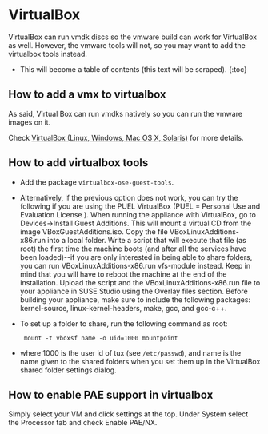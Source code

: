 # VirtualBox

VirtualBox can run vmdk discs so the vmware build can work for VirtualBox as
well. However, the vmware tools will not, so you may want to add the virtualbox
tools instead.

* This will become a table of contents (this text will be scraped).
{:toc}


## How to add a vmx to virtualbox

As said, Virtual Box can run vmdks natively so you can run the vmware images on it.

Check [VirtualBox (Linux, Windows, Mac OS X, Solaris)][oo-virtualbox] for more details.


## How to add virtualbox tools

* Add the package `virtualbox-ose-guest-tools`.
* Alternatively, if the previous option does not work, you can try the following if you are using the PUEL VirtualBox (PUEL = Personal Use and Evaluation License ). When running the appliance with VirtualBox, go to Devices->Install Guest Additions. This will mount a virtual CD from the image VBoxGuestAdditions.iso. Copy the file VBoxLinuxAdditions-x86.run into a local folder. Write a script that will execute that file (as root) the first time the machine boots (and after all the services have been loaded)--if you are only interested in being able to share folders, you can run VBoxLinuxAdditions-x86.run vfs-module instead. Keep in mind that you will have to reboot the machine at the end of the installation. Upload the script and the VBoxLinuxAdditions-x86.run file to your appliance in SUSE Studio using the Overlay files section. Before building your appliance, make sure to include the following packages: kernel-source, linux-kernel-headers, make, gcc, and gcc-c++.
* To set up a folder to share, run the following command as root:

       mount -t vboxsf name -o uid=1000 mountpoint

* where 1000 is the user id of tux (see `/etc/passwd`), and name is the name given to the shared folders when you set them up in the VirtualBox shared folder settings dialog.


## How to enable PAE support in virtualbox

Simply select your VM and click settings at the top. Under System select the Processor tab and check Enable PAE/NX.


[oo-virtualbox]: http://wiki.opensuse.org/openSUSE:How_to_use_downloaded_SUSE_Studio_appliances#VirtualBox
